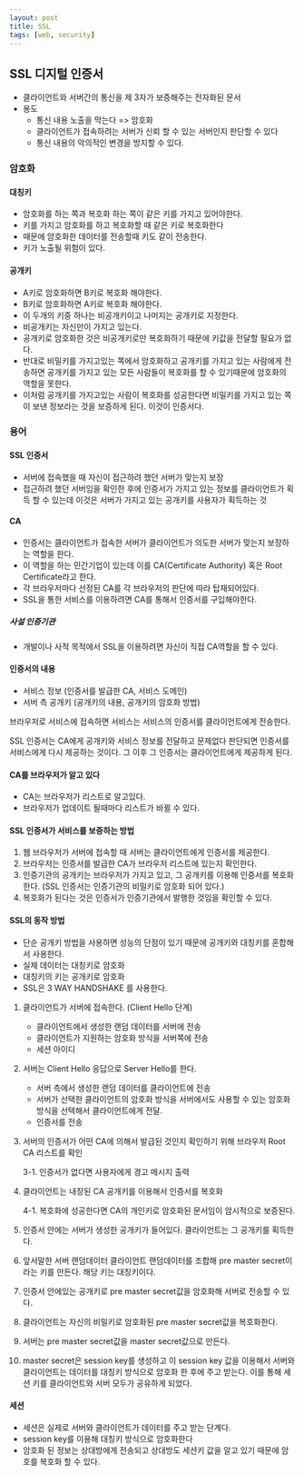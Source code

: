 ```yaml
---
layout: post
title: SSL
tags: [web, security]
---
```


## SSL 디지털 인증서

- 클라이언트와 서버간의 통신을 제 3자가 보증해주는 전자화된 문서
- 용도
  - 통신 내용 노출을 막는다 => 암호화
  - 클라이언트가 접속하려는 서버가 신뢰 할 수 있는 서버인지 판단할 수 있다
  - 통신 내용의 악의적인 변경을 방지할 수 있다.

### 암호화

#### 대칭키

- 암호화를 하는 쪽과 복호화 하는 쪽이 같은 키를 가지고 있어야한다.
- 키를 가지고 암호화를 하고 복호화할 때 같은 키로 복호화한다
- 때문에 암호화한 데이터를 전송할때 키도 같이 전송한다.
- 키가 노출될 위험이 있다.

#### 공개키

- A키로 암호화하면 B키로 복호화 해야한다.
- B키로 암호화하면 A키로 복호화 해야한다.
- 이 두개의 키중 하나는 비공개키이고 나머지는 공개키로 지정한다.
- 비공개키는 자신만이 가지고 있는다.
- 공개키로 암호화한 것은 비공개키로만 복호화하기 때문에 키값을 전달할 필요가 없다.
- 반대로 비밀키를 가지고있는 쪽에서 암호화하고 공개키를 가지고 있는 사람에게 전송하면 공개키를 가지고 있는 모든 사람들이 복호화를 할 수 있기때문에 암호화의 역할을 못한다.
- 이처럼 공개키를 가지고있는 사람이 복호화를 성공한다면 비밀키를 가지고 있는 쪽이 보낸 정보라는 것을 보증하게 된다. 이것이 인증서다.



### 용어

#### SSL 인증서

- 서버에 접속했을 때 자신이 접근하려 했던 서버가 맞는지 보장
- 접근하려 했던 서버임을 확인한 후에 인증서가 가지고 있는 정보를 클라이언트가 획득 할 수 있는데 이것은 서버가 가지고 있는 공개키를 사용자가 획득하는 것

#### CA

- 인증서는 클라이언트가 접속한 서버가 클라이언트가 의도한 서버가 맞는지 보장하는 역할을 한다.
- 이 역할을 하는 민간기업이 있는데 이를 CA(Certificate Authority) 혹은 Root Certificate라고 한다.
- 각 브라우저마다 선정된 CA를 각 브라우저의 판단에 따라 탑재되어있다.
- SSL을 통한 서비스를 이용하려면 CA를 통해서 인증서를 구입해야한다.

##### 사설 인증기관

- 개발이나 사적 목적에서 SSL을 이용하려면 자신이 직접 CA역할을 할 수 있다.

#### 인증서의 내용

- 서비스 정보 (인증서를 발급한 CA, 서비스 도메인)
- 서버 측 공개키 (공개키의 내용, 공개키의 암호화 방법)

브라우저로 서비스에 접속하면 서비스는 서비스의 인증서를 클라이언트에게 전송한다.

SSL 인증서는 CA에게 공개키와 서비스 정보를 전달하고 문제없다 판단되면 인증서를 서비스에게 다시 제공하는 것이다. 그 이후 그 인증서는 클라이언트에게 제공하게 된다.

#### CA를 브라우저가 알고 있다

- CA는 브라우저가 리스트로 알고있다.
- 브라우저가 업데이트 될때마다 리스트가 바뀔 수 있다.

#### SSL 인증서가 서비스를 보증하는 방법

1. 웹 브라우저가 서버에 접속할 때 서버는 클라이언트에게 인증서를 제공한다.
2. 브라우저는 인증서를 발급한 CA가 브라우저 리스트에 있는지 확인한다.
3. 인증기관의 공개키는 브라우저가 가지고 있고, 그 공개키를 이용해 인증서를 복호화한다. (SSL 인증서는 인증기관의 비밀키로 암호화 되어 있다.)
4. 복호화가 된다는 것은 인증서가 인증기관에서 발행한 것임을 확인할 수 있다.

####  SSL의 동작 방법

- 단순 공개키 방법을 사용하면 성능의 단점이 있기 때문에 공개키와 대칭키를 혼합해서 사용한다.
- 실제 데이터는 대칭키로 암호화
- 대칭키의 키는 공개키로 암호화
- SSL은 3 WAY HANDSHAKE 를 사용한다.

1. 클라이언트가 서버에 접속한다. (Client Hello 단계)

   - 클라이언트에서 생성한 랜덤 데이터를 서버에 전송
   - 클라이언트가 지원하는 암호화 방식을 서버쪽에 전송
   - 세션 아이디

2. 서버는 Client Hello 응답으로 Server Hello를 한다.

   - 서버 측에서 생성한 랜덤 데이터를 클라이언트에 전송
   - 서버가 선택한 클라이언트의 암호화 방식을 서버에서도 사용할 수 있는 암호화 방식을 선택해서 클라이언트에게 전달.
   - 인증서를 전송

3. 서버의 인증서가 어떤 CA에 의해서 발급된 것인지 확인하기 위해 브라우저 Root CA 리스트를 확인

   3-1. 인증서가 없다면 사용자에게 경고 메시지 출력

4. 클라이언트는 내장된 CA 공개키를 이용해서 인증서를 복호화

   4-1. 복호화에 성공한다면 CA의 개인키로 암호화된 문서임이 암시적으로 보증된다.

5. 인증서 안에는 서버가 생성한 공개키가 들어있다. 클라이언트는 그 공개키를 획득한다.

6. 앞서말한 서버 랜덤데이터 클라이언트 랜덤데이터를 조합해 pre master secret이라는 키를 만든다. 해당 키는 대칭키이다.

7. 인증서 안에있는 공개키로 pre master secret값을 암호화해 서버로 전송할 수 있다.

8. 클라이언트는 자신의 비밀키로 암호화된 pre master secret값을 복호화한다.

9. 서버는 pre master secret값을 master secret값으로 만든다.

10. master secret은 session key를 생성하고 이 session key 값을 이용해서 서버와 클라이언트는 데이터를 대칭키 방식으로 암호화 한 후에 주고 받는다. 이를 통해 세션 키를 클라이언트와 서버 모두가 공유하게 되었다.

#### 세션

- 세션은 실제로 서버와 클라이언트가 데이터를 주고 받는 단계다.
- session key를 이용해 대칭키 방식으로 암호화한다
- 암호화 된 정보는 상대방에게 전송되고 상대방도 세션키 값을 알고 있기 때문에 암호를 복호화 할 수 있다.